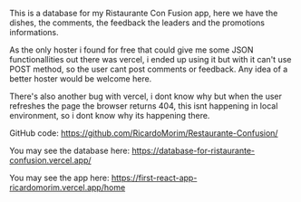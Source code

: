 This is a database for my Ristaurante Con Fusion app, here we have the dishes, the comments, the feedback the leaders and the promotions informations.

As the only hoster i found for free that could give me some JSON functionallities out there was vercel, i ended up using it but with it can't use POST method, so the user cant post comments or feedback. Any idea of a better hoster would be welcome here.

There's also another bug with vercel, i dont know why but when the user refreshes the page the browser returns 404, this isnt happening in local environment, so i dont know why its happening there. 

GitHub code: https://github.com/RicardoMorim/Restaurante-Confusion/

You may see the database here: https://database-for-ristaurante-confusion.vercel.app/

You may see the app here: https://first-react-app-ricardomorim.vercel.app/home
